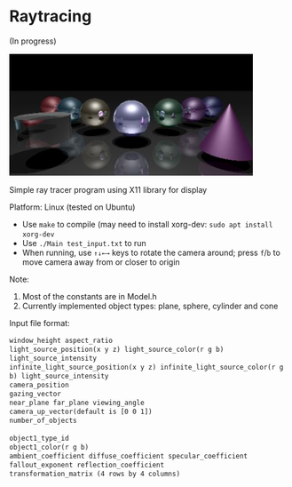 # Raytracing 
(In progress)

![Current scene preview](raytraceresult.JPG)

Simple ray tracer program using X11 library for display

Platform: Linux (tested on Ubuntu)

- Use `make` to compile (may need to install xorg-dev: `sudo apt install xorg-dev`
- Use `./Main test_input.txt` to run
- When running, use `↑↓←→` keys to rotate the camera around; press `f`/`b` to move camera away from or closer to origin

Note: 
1. Most of the constants are in Model.h
2. Currently implemented object types: plane, sphere, cylinder and cone

Input file format:
	
	window_height aspect_ratio
	light_source_position(x y z) light_source_color(r g b) light_source_intensity
	infinite_light_source_position(x y z) infinite_light_source_color(r g b) light_source_intensity
	camera_position
	gazing_vector
	near_plane far_plane viewing_angle
	camera_up_vector(default is [0 0 1])
	number_of_objects
	
	object1_type_id
	object1_color(r g b)
	ambient_coefficient diffuse_coefficient specular_coefficient fallout_exponent reflection_coefficient
	transformation_matrix (4 rows by 4 columns)

